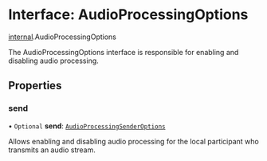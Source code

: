 # Interface: AudioProcessingOptions

[internal](../modules/internal.md).AudioProcessingOptions

The AudioProcessingOptions interface is responsible for enabling and disabling audio processing.

## Properties

### send

• `Optional` **send**: [`AudioProcessingSenderOptions`](internal.AudioProcessingSenderOptions.md)

Allows enabling and disabling audio processing for the local participant who transmits an audio stream.
